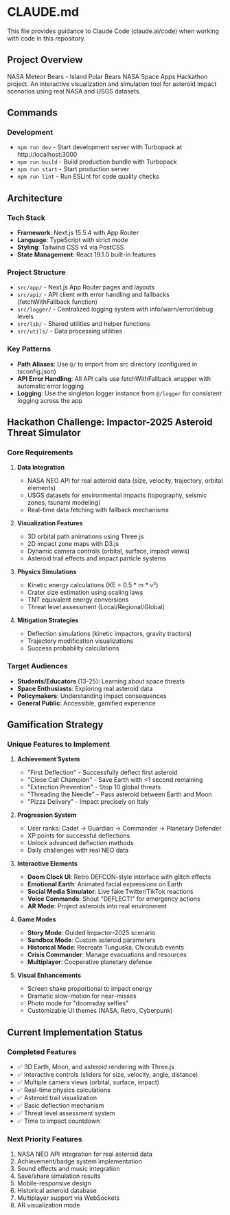 # CLAUDE.md

This file provides guidance to Claude Code (claude.ai/code) when working with code in this repository.

## Project Overview

NASA Meteor Bears - Island Polar Bears NASA Space Apps Hackathon project. An interactive visualization and simulation tool for asteroid impact scenarios using real NASA and USGS datasets.

## Commands

### Development
- `npm run dev` - Start development server with Turbopack at http://localhost:3000
- `npm run build` - Build production bundle with Turbopack
- `npm run start` - Start production server
- `npm run lint` - Run ESLint for code quality checks

## Architecture

### Tech Stack
- **Framework**: Next.js 15.5.4 with App Router
- **Language**: TypeScript with strict mode
- **Styling**: Tailwind CSS v4 via PostCSS
- **State Management**: React 19.1.0 built-in features

### Project Structure
- `src/app/` - Next.js App Router pages and layouts
- `src/api/` - API client with error handling and fallbacks (fetchWithFallback function)
- `src/logger/` - Centralized logging system with info/warn/error/debug levels
- `src/lib/` - Shared utilities and helper functions
- `src/utils/` - Data processing utilities

### Key Patterns
- **Path Aliases**: Use `@/` to import from src directory (configured in tsconfig.json)
- **API Error Handling**: All API calls use fetchWithFallback wrapper with automatic error logging
- **Logging**: Use the singleton logger instance from `@/logger` for consistent logging across the app

## Hackathon Challenge: Impactor-2025 Asteroid Threat Simulator

### Core Requirements
1. **Data Integration**
   - NASA NEO API for real asteroid data (size, velocity, trajectory, orbital elements)
   - USGS datasets for environmental impacts (topography, seismic zones, tsunami modeling)
   - Real-time data fetching with fallback mechanisms

2. **Visualization Features**
   - 3D orbital path animations using Three.js
   - 2D impact zone maps with D3.js
   - Dynamic camera controls (orbital, surface, impact views)
   - Asteroid trail effects and impact particle systems

3. **Physics Simulations**
   - Kinetic energy calculations (KE = 0.5 * m * v²)
   - Crater size estimation using scaling laws
   - TNT equivalent energy conversions
   - Threat level assessment (Local/Regional/Global)

4. **Mitigation Strategies**
   - Deflection simulations (kinetic impactors, gravity tractors)
   - Trajectory modification visualizations
   - Success probability calculations

### Target Audiences
- **Students/Educators** (13-25): Learning about space threats
- **Space Enthusiasts**: Exploring real asteroid data
- **Policymakers**: Understanding impact consequences
- **General Public**: Accessible, gamified experience

## Gamification Strategy

### Unique Features to Implement
1. **Achievement System**
   - "First Deflection" - Successfully deflect first asteroid
   - "Close Call Champion" - Save Earth with <1 second remaining
   - "Extinction Prevention" - Stop 10 global threats
   - "Threading the Needle" - Pass asteroid between Earth and Moon
   - "Pizza Delivery" - Impact precisely on Italy

2. **Progression System**
   - User ranks: Cadet → Guardian → Commander → Planetary Defender
   - XP points for successful deflections
   - Unlock advanced deflection methods
   - Daily challenges with real NEO data

3. **Interactive Elements**
   - **Doom Clock UI**: Retro DEFCON-style interface with glitch effects
   - **Emotional Earth**: Animated facial expressions on Earth
   - **Social Media Simulator**: Live fake Twitter/TikTok reactions
   - **Voice Commands**: Shout "DEFLECT!" for emergency actions
   - **AR Mode**: Project asteroids into real environment

4. **Game Modes**
   - **Story Mode**: Guided Impactor-2025 scenario
   - **Sandbox Mode**: Custom asteroid parameters
   - **Historical Mode**: Recreate Tunguska, Chicxulub events
   - **Crisis Commander**: Manage evacuations and resources
   - **Multiplayer**: Cooperative planetary defense

5. **Visual Enhancements**
   - Screen shake proportional to impact energy
   - Dramatic slow-motion for near-misses
   - Photo mode for "doomsday selfies"
   - Customizable UI themes (NASA, Retro, Cyberpunk)

## Current Implementation Status

### Completed Features
- ✅ 3D Earth, Moon, and asteroid rendering with Three.js
- ✅ Interactive controls (sliders for size, velocity, angle, distance)
- ✅ Multiple camera views (orbital, surface, impact)
- ✅ Real-time physics calculations
- ✅ Asteroid trail visualization
- ✅ Basic deflection mechanism
- ✅ Threat level assessment system
- ✅ Time to impact countdown

### Next Priority Features
1. NASA NEO API integration for real asteroid data
2. Achievement/badge system implementation
3. Sound effects and music integration
4. Save/share simulation results
5. Mobile-responsive design
6. Historical asteroid database
7. Multiplayer support via WebSockets
8. AR visualization mode